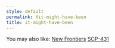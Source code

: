 ```yaml
---
style: default
permalink: Xit-might-have-been
title: it-might-have-been
---
```

You may also like:
[New Frontiers](http://scp-wiki.net/new-frontiers)
[SCP-431](http://scp-wiki.net/scp-431)